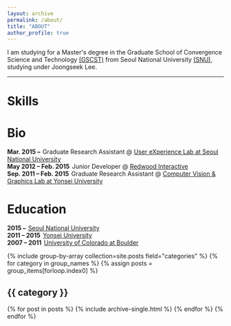 ```yaml
---
layout: archive
permalink: /about/
title: "ABOUT"
author_profile: true
---
```


I am studying for a Master's degree in the Graduate School of Convergence Science and Technology [(GSCST)](http://convergence.snu.ac.kr/main/) from Seoul National University [(SNU)](http://snu.ac.kr/index.html), studying under Joongseek Lee.

---

<div class="col l4 offset-l1">
    <div class="row">
        <script src="https://cdnjs.cloudflare.com/ajax/libs/Chart.js/2.6.0/Chart.min.js"></script>
		<h1><span data-i18n="skills.my_skills">Skills</span></h1>
		<canvas id="cs" height="100" width="100"></canvas>    
		<script>
		    var ctx = document.getElementById("cs");
		    var data = {
		    labels: "Collaboration, Data Analysis, Python, HTML/CSS, C++, PM".split(","),
		    datasets: [{
		        label: "Ability",
		        backgroundColor: "rgba(179,181,198,0.2)",
		        borderColor: "#3385FF",
		        pointBackgroundColor: "#3385FF",
		        pointBorderColor: "#fff",
		        pointHoverBackgroundColor: "#3385FF",
		        pointHoverBorderColor: "#3385FF",
		        data: [95, 80, 90, 70, 70, 80]
		        }]
		    };
		    var myRadarChart = new Chart(ctx, {
		    type: 'radar',
		    data: data,
		    options: {
		        scale: {
		            responsive: true,
		            ticks: {min: 0, max: 100},
		            lineArc: false,
		            pointLabels: {fontSize: 14},
		        },
		        scaleFontSize: 0,
		        legend: {display: false},
		    }
		    });
		</script>
    </div>
	<div class="row">
        <h1><span data-i18n="skills.my_skills">Bio</span></h1>
		<div class="archive">
				<div class="timeline" id="timeline">
				<div class="archive-title"><div class="archive-year"><strong style="margin-right: 2px;">Mar. 2015 &ndash; <i class="fa fa-clock-o" aria-hidden="true" title="Until Now"></i></strong> Graduate Research Assistant @ <a href="http://ux.snu.ac.kr/" target="_blank">User eXperience Lab at Seoul National University</a></div></div>
				<div class="archive-title"><div class="archive-year"><strong style="margin-right: 2px;">May 2012 &ndash; Feb. 2015</strong> Junior Developer @ <a href="http://www.redwood-inc.com/" target="_blank">Redwood Interactive</a></div></div>
				<div class="archive-title"><div class="archive-year"><strong style="margin-right: 2px;">Sep. 2011 &ndash; Feb. 2015</strong> Graduate Research Assistant @ <a href="https://sites.google.com/site/cvgyonsei/members" target="_blank">Computer Vision & Graphics Lab at Yonsei University</a></div></div>
			</div>
		</div>
	</div>
	<div class="row">
	<div class="navy-line"></div>
	<h1><span data-i18n="skills.my_skills">Education</span></h1>
		<div class="archive">
				<div class="timeline" id="timeline">
			<div class="archive-title bio"><div class="archive-year"><strong style="margin-right: 2px;">2015 &ndash; <i class="fa fa-clock-o" aria-hidden="true" title="Until Now"></i></strong> <a href="http://www.snu.ac.kr/">  Seoul National University</a></div></div>
			<div class="archive-title bio"><div class="archive-year"><strong style="margin-right: 2px;">2011 &ndash; 2015</strong> <a href="http://www.yonsei.ac.kr/">  Yonsei University</a></div></div>
			<div class="archive-title bio"><div class="archive-year"><strong style="margin-right: 2px;">2007 &ndash; 2011</strong> <a href="http://www.colorado.edu/">  University of Colorado at Boulder</a></div></div>
			</div>
		</div>
	</div>
</div>


{% include group-by-array collection=site.posts field="categories" %}
{% for category in group_names %}
  {% assign posts = group_items[forloop.index0] %}
  <h2 id="{{ category | slugify }}" class="archive__subtitle">{{ category }}</h2>
  {% for post in posts %}
    {% include archive-single.html %}
  {% endfor %}
{% endfor %}
